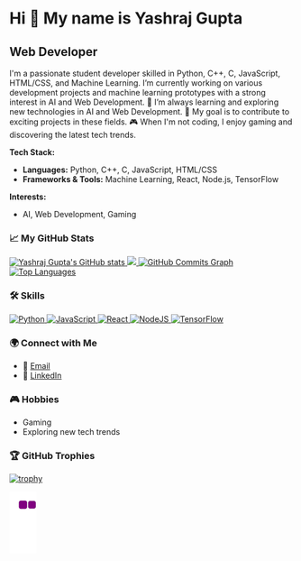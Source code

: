 # Hi 👋 My name is Yashraj Gupta

## Web Developer

I'm a passionate student developer skilled in Python, C++, C, JavaScript, HTML/CSS, and Machine Learning. I’m currently working on various development projects and machine learning prototypes with a strong interest in AI and Web Development. 🌱 I’m always learning and exploring new technologies in AI and Web Development. 🚀 My goal is to contribute to exciting projects in these fields. 🎮 When I'm not coding, I enjoy gaming and discovering the latest tech trends.

**Tech Stack:**
- **Languages:** Python, C++, C, JavaScript, HTML/CSS
- **Frameworks & Tools:** Machine Learning, React, Node.js, TensorFlow

**Interests:**
- AI, Web Development, Gaming

### 📈 My GitHub Stats
<a href="http://www.github.com/Yash1889">
  <img src="https://github-readme-stats.vercel.app/api?username=Yash1889&show_icons=true&hide=&count_private=true&title_color=0891b2&text_color=ffffff&icon_color=0891b2&bg_color=1c1917&hide_border=true&show_icons=true" alt="Yashraj Gupta's GitHub stats" />
</a>
<a href="http://www.github.com/Yash1889">
  <img src="https://github-readme-streak-stats.herokuapp.com/?user=Yash1889&stroke=ffffff&background=1c1917&ring=0891b2&fire=0891b2&currStreakNum=ffffff&currStreakLabel=0891b2&sideNums=ffffff&sideLabels=ffffff&dates=ffffff&hide_border=true" />
</a>
<a href="http://www.github.com/Yash1889">
  <img src="https://github-readme-activity-graph.cyclic.app/graph?username=Yash1889&bg_color=1c1917&color=ffffff&line=0891b2&point=ffffff&area_color=1c1917&area=true&hide_border=true&custom_title=GitHub%20Commits%20Graph" alt="GitHub Commits Graph" />
</a>
<a href="https://github.com/Yash1889" align="left">
  <img src="https://github-readme-stats.vercel.app/api/top-langs/?username=Yash1889&langs_count=5&title_color=0891b2&text_color=ffffff&icon_color=0891b2&bg_color=1c1917&hide_border=true&locale=en&custom_title=Top%20Languages&layout=compact" alt="Top Languages" />
</a>

### 🛠️ Skills
<p align="left">
  <a href="https://www.python.org/" target="_blank" rel="noreferrer">
    <img src="https://raw.githubusercontent.com/danielcranney/readme-generator/main/public/icons/skills/python-colored.svg" width="36" height="36" alt="Python" />
  </a>
  <a href="https://developer.mozilla.org/en-US/docs/Web/JavaScript" target="_blank" rel="noreferrer">
    <img src="https://raw.githubusercontent.com/danielcranney/readme-generator/main/public/icons/skills/javascript-colored.svg" width="36" height="36" alt="JavaScript" />
  </a>
  <a href="https://reactjs.org/" target="_blank" rel="noreferrer">
    <img src="https://raw.githubusercontent.com/danielcranney/readme-generator/main/public/icons/skills/react-colored.svg" width="36" height="36" alt="React" />
  </a>
  <a href="https://nodejs.org/en/" target="_blank" rel="noreferrer">
    <img src="https://raw.githubusercontent.com/danielcranney/readme-generator/main/public/icons/skills/nodejs-colored.svg" width="36" height="36" alt="NodeJS" />
  </a>
  <a href="https://www.tensorflow.org/" target="_blank" rel="noreferrer">
    <img src="https://raw.githubusercontent.com/danielcranney/readme-generator/main/public/icons/skills/tensorflow-colored.svg" width="36" height="36" alt="TensorFlow" />
  </a>
</p>

### 🌍 Connect with Me
- 📧 [Email](mailto:yashrajgupta188@gmail.com)
- 💼 [LinkedIn](https://www.linkedin.com/in/yash-raj-gupta001/)

### 🎮 Hobbies
- Gaming
- Exploring new tech trends

### 🏆 GitHub Trophies
[![trophy](https://github-profile-trophy.vercel.app/?username=Yash1889&theme=radical&no-frame=true&no-bg=true&margin-w=4)](https://github.com/ryo-ma/github-profile-trophy)

![snake gif](https://github.com/Yash1889/Yash1889/blob/output/github-contribution-grid-snake.gif)
